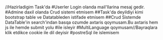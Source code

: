 //Hazirladigim Task'da
#Userler Login olanda  mail'llarina  mesaj gedir.
#Admine daxil olanda Crud sistemi etmisem
##Task'da deyildiyi kimi bootstrap table ve Datatableden istifade etmisem
##Crud Sistemde DataTable'in search'indan basqa ozumde axtaris qoymusam.Bu axtaris hem js ile hemde submit yolu 
#ile isleyir
#MultiLanguage qoymusam//Bayraqlara klik etdikce cookie ile dil deyisir
#postreSql ile islemisem
